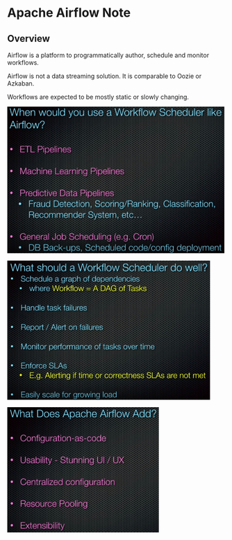 # Apache Airflow Note

## Overview 

Airflow is a platform to programmatically author, schedule and monitor workflows.

Airflow is not a data streaming solution. It is comparable to Oozie or Azkaban.

Workflows are expected to be mostly static or slowly changing.

![why-use-airflow.png](img/why-use-airflow.png)

![why-use-airflow-2.png](img/why-use-airflow-2.png)

![why-use-airflow-3.png](img/why-use-airflow-3.png)